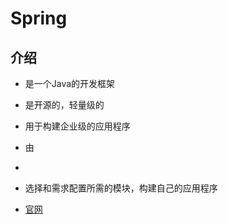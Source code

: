 # Spring
## 介绍
* 是一个Java的开发框架
* 是开源的，轻量级的
* 用于构建企业级的应用程序
* 由
*
* 选择和需求配置所需的模块，构建自己的应用程序
   
* [官网](https://spring.io/)


